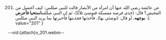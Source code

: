201. عن عائشة رضي الله عنها أن امرأة من الأنصار قالت للنبى صللس: كيف أغتسل من المحيض؟ قال: (خذى فرصة ممسكة فتوضئ ثلاثًا)، ثم إن النبي صللس**استحيا فأعرض بوجهه**، أو قال: (توضئي بها)، فأخذتها فجذبتها فأخبرتها بما يريد النبي صللس.
{: value="201" }

--vid:{attach}v_201.webm--
